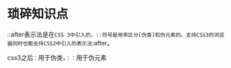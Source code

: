 # 琐碎知识点

::after表示法是在`CSS 3中引入的，::符号是用来区分[伪类]和伪元素的。支持CSS3的浏览器同时也都支持CSS2中引入的表示法`:after。

css3之后`：`用于伪类，`：：`用于伪元素